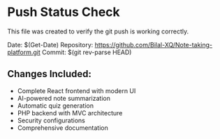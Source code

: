 # Push Status Check

This file was created to verify the git push is working correctly.

Date: $(Get-Date)
Repository: https://github.com/Bilal-XQ/Note-taking-platform.git
Commit: $(git rev-parse HEAD)

## Changes Included:
- Complete React frontend with modern UI
- AI-powered note summarization  
- Automatic quiz generation
- PHP backend with MVC architecture
- Security configurations
- Comprehensive documentation
